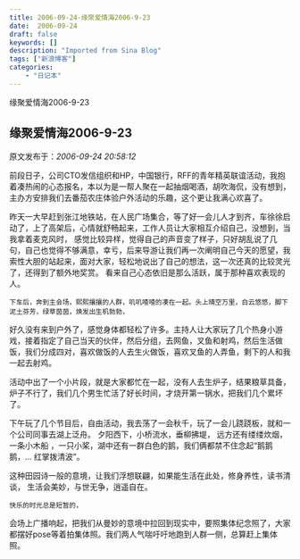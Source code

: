 ```yaml
---
title: 2006-09-24-缘聚爱情海2006-9-23
date:  2006-09-24
draft: false
keywords: []
description: "Imported from Sina Blog"
tags: ["新浪博客"]
categories: 
    - "日记本"
---
```

缘聚爱情海2006-9-23
## 缘聚爱情海2006-9-23

 原文发布于：*2006-09-24 20:58:12*

  
前段日子，公司CTO发信组织和HP，中国银行，RFF的青年精英联谊活动，我抱着凑热闹的心态报名，本以为是一帮人聚在一起抽烟喝酒，胡吹海侃，没有想到，主办方安排我们去番茄农庄体验户外活动的乐趣，这个更让我满心欢喜了。

  
昨天一大早赶到张江地铁站，在人民广场集合，等了好一会儿人才到齐，车徐徐启动了，上了高架后，心情就舒畅起来，工作人员让大家相互介绍自己，没想到，当我拿着麦克风时， 
感觉比较异样，觉得自己的声音变了样子，只好胡乱说了几句，自己也觉得不够满意，幸亏，后来导游让我们再一次阐明自己今天的愿望，我索性大胆的站起来，面对大家，轻松地说出了自己的想法，这一次还真的比较灵光了，还得到了额外地奖赏。
看来自己心态依旧是那么活跃，属于那种喜欢表现的人。

    下车后，奔到主会场，熙熙攘攘的人群，叽叽喳喳的凑在一起。头上晴空万里，白云悠悠，脚下泥土芬芳，绿草茵茵，焕发出生机勃勃，

好久没有来到户外了，感觉身体都轻松了许多。主持人让大家玩了几个热身小游戏，接着指定了自己当天的伙伴，然后分组，去网鱼，叉鱼和射鸡，然后生活做饭，我们分成四对，喜欢做饭的人去生火做饭，喜欢叉鱼的人弄鱼，剩下的人和我一起去射鸡。

    
活动中出了一个小片段，就是大家都忙在一起，没有人去生炉子，结果粮草具备，炉子不行了，我们几个男生忙活了好长时间，才烧开第一锅水，把我们几个累坏了。

   下午玩了几个节目后，自由活动，我去荡了一会秋千，玩了一会儿跷跷板，就和一个公司同事去湖上泛舟。
夕阳西下，小桥流水，垂柳拂堤， 远方还有缕缕炊烟，一条小木船 ，一只小桨，湖中还有一群白色的鹅，我们俩都禁不住念起“鹅鹅鹅，...
红掌拨清波”。

   
这种田园诗一般的意境，让我们浮想联翩，如果能生活在此处，修身养性，读书清谈， 生活会美妙，与世无争，逍遥自在。

    快乐的时光总是短暂的，
会场上广播响起，把我们从曼妙的意境中拉回到现实中，要照集体纪念照了，大家都摆好pose等着拍集体照。我们两人气喘吁吁地跑到人群一侧，总算赶上集体照。

 

 

    

   



